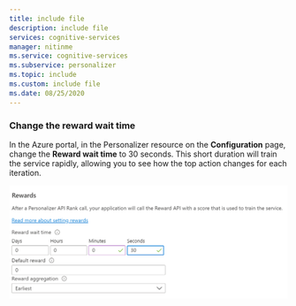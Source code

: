 ```yaml
---
title: include file
description: include file
services: cognitive-services
manager: nitinme
ms.service: cognitive-services
ms.subservice: personalizer
ms.topic: include
ms.custom: include file
ms.date: 08/25/2020
---
```

### Change the reward wait time

In the Azure portal, in the Personalizer resource on the **Configuration** page, change the **Reward wait time** to 30 seconds. This short duration will train the service rapidly, allowing you to see how the top action changes for each iteration.

![Change reward wait time](../media/settings/configure-reward-wait-time.png)
